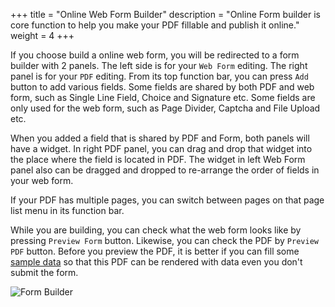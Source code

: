 +++
title = "Online Web Form Builder"
description = "Online Form builder is core function to help you make your PDF fillable and publish it online."
weight = 4
+++

If you choose build a online web form, you will be redirected to a form builder with 2 panels. The left side is for your `Web Form` editing. The right panel is for your `PDF` editing. From its top function bar, you can press `Add` button to add various fields. Some fields are shared by both PDF and web form, such as Single Line Field, Choice and Signature etc. Some fields are only used for the web form, such as Page Divider, Captcha and File Upload etc.

When you added a field that is shared by PDF and Form, both panels will have a widget. In right PDF panel, you can drag and drop that widget into the place where the field is located in PDF. The widget in left Web Form panel also can be dragged and dropped to re-arrange the order of fields in your web form. 

If your PDF has multiple pages, you can switch between pages on that page list menu in its function bar.

While you are building, you can check what the web form looks like by pressing `Preview Form` button. Likewise, you can check the PDF by `Preview PDF` button. Before you preview the PDF, it is better if you can fill some [sample data](p20-preview#fill-sample-data) so that this PDF can be rendered with data even you don't submit the form.

![Form Builder](/images/page/form/builder.png)